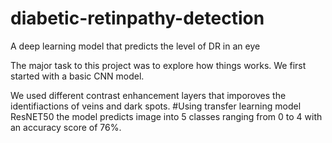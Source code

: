 # diabetic-retinpathy-detection
A deep learning model that predicts the level of DR in an eye

The major task to this project was to explore how things works.
We first started with a basic CNN model.

We used different contrast enhancement layers that imporoves the identifiactions of veins and dark spots.
#Using transfer learning model ResNET50 the model predicts image into 5 classes ranging from 0 to 4 with an accuracy score of 76%.  
